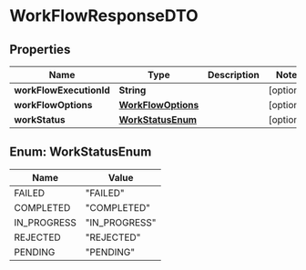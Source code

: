 

# WorkFlowResponseDTO


## Properties

Name | Type | Description | Notes
------------ | ------------- | ------------- | -------------
**workFlowExecutionId** | **String** |  |  [optional]
**workFlowOptions** | [**WorkFlowOptions**](WorkFlowOptions.md) |  |  [optional]
**workStatus** | [**WorkStatusEnum**](#WorkStatusEnum) |  |  [optional]



## Enum: WorkStatusEnum

Name | Value
---- | -----
FAILED | &quot;FAILED&quot;
COMPLETED | &quot;COMPLETED&quot;
IN_PROGRESS | &quot;IN_PROGRESS&quot;
REJECTED | &quot;REJECTED&quot;
PENDING | &quot;PENDING&quot;



